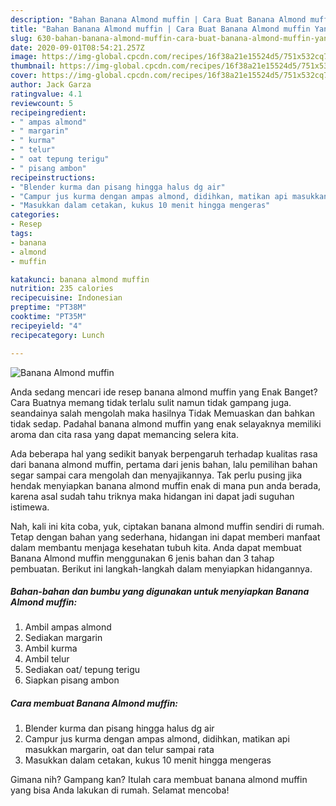 ```yaml
---
description: "Bahan Banana Almond muffin | Cara Buat Banana Almond muffin Yang Lezat"
title: "Bahan Banana Almond muffin | Cara Buat Banana Almond muffin Yang Lezat"
slug: 630-bahan-banana-almond-muffin-cara-buat-banana-almond-muffin-yang-lezat
date: 2020-09-01T08:54:21.257Z
image: https://img-global.cpcdn.com/recipes/16f38a21e15524d5/751x532cq70/banana-almond-muffin-foto-resep-utama.jpg
thumbnail: https://img-global.cpcdn.com/recipes/16f38a21e15524d5/751x532cq70/banana-almond-muffin-foto-resep-utama.jpg
cover: https://img-global.cpcdn.com/recipes/16f38a21e15524d5/751x532cq70/banana-almond-muffin-foto-resep-utama.jpg
author: Jack Garza
ratingvalue: 4.1
reviewcount: 5
recipeingredient:
- " ampas almond"
- " margarin"
- " kurma"
- " telur"
- " oat tepung terigu"
- " pisang ambon"
recipeinstructions:
- "Blender kurma dan pisang hingga halus dg air"
- "Campur jus kurma dengan ampas almond, didihkan, matikan api masukkan margarin, oat dan telur sampai rata"
- "Masukkan dalam cetakan, kukus 10 menit hingga mengeras"
categories:
- Resep
tags:
- banana
- almond
- muffin

katakunci: banana almond muffin 
nutrition: 235 calories
recipecuisine: Indonesian
preptime: "PT38M"
cooktime: "PT35M"
recipeyield: "4"
recipecategory: Lunch

---
```



![Banana Almond muffin](https://img-global.cpcdn.com/recipes/16f38a21e15524d5/751x532cq70/banana-almond-muffin-foto-resep-utama.jpg)

Anda sedang mencari ide resep banana almond muffin yang Enak Banget? Cara Buatnya memang tidak terlalu sulit namun tidak gampang juga. seandainya salah mengolah maka hasilnya Tidak Memuaskan dan bahkan tidak sedap. Padahal banana almond muffin yang enak selayaknya memiliki aroma dan cita rasa yang dapat memancing selera kita.



Ada beberapa hal yang sedikit banyak berpengaruh terhadap kualitas rasa dari banana almond muffin, pertama dari jenis bahan, lalu pemilihan bahan segar sampai cara mengolah dan menyajikannya. Tak perlu pusing jika hendak menyiapkan banana almond muffin enak di mana pun anda berada, karena asal sudah tahu triknya maka hidangan ini dapat jadi suguhan istimewa.


Nah, kali ini kita coba, yuk, ciptakan banana almond muffin sendiri di rumah. Tetap dengan bahan yang sederhana, hidangan ini dapat memberi manfaat dalam membantu menjaga kesehatan tubuh kita. Anda dapat membuat Banana Almond muffin menggunakan 6 jenis bahan dan 3 tahap pembuatan. Berikut ini langkah-langkah dalam menyiapkan hidangannya.

<!--inarticleads1-->

##### Bahan-bahan dan bumbu yang digunakan untuk menyiapkan Banana Almond muffin:

1. Ambil  ampas almond
1. Sediakan  margarin
1. Ambil  kurma
1. Ambil  telur
1. Sediakan  oat/ tepung terigu
1. Siapkan  pisang ambon




<!--inarticleads2-->

##### Cara membuat Banana Almond muffin:

1. Blender kurma dan pisang hingga halus dg air
1. Campur jus kurma dengan ampas almond, didihkan, matikan api masukkan margarin, oat dan telur sampai rata
1. Masukkan dalam cetakan, kukus 10 menit hingga mengeras




Gimana nih? Gampang kan? Itulah cara membuat banana almond muffin yang bisa Anda lakukan di rumah. Selamat mencoba!
